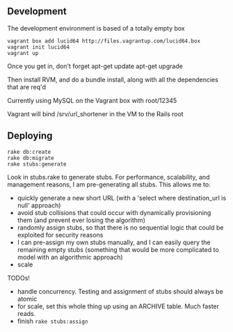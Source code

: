 ## Development
The development environment is based of a totally empty box

	vagrant box add lucid64 http://files.vagrantup.com/lucid64.box
	vagrant init lucid64
	vagrant up
	
Once you get in, don't forget
	apt-get update
	apt-get upgrade

Then install RVM, and do a bundle install, along with all the dependencies that are req'd 

Currently using MySQL on the Vagrant box with root/12345

Vagrant will bind /srv/url_shortener in the VM to the Rails root

## Deploying

	rake db:create
	rake db:migrate
	rake stubs:generate
	

Look in stubs.rake to generate stubs. For performance, scalability, and management reasons, I am pre-generating all stubs. This allows me to:
* quickly generate a new short URL (with a 'select where destination_url is null' approach)
* avoid stub collisions that could occur with dynamically provisioning them (and prevent ever losing the algorithm)
* randomly assign stubs, so that there is no sequential logic that could be exploited for security reasons
* I can pre-assign my own stubs manually, and I can easily query the remaining empty stubs (something that would be more complicated to model with an algorithmic approach)
* scale

TODOs!
* handle concurrency. Testing and assignment of stubs should always be atomic
* for scale, set this whole thing up using an ARCHIVE table. Much faster reads.
* finish `rake stubs:assign` 
